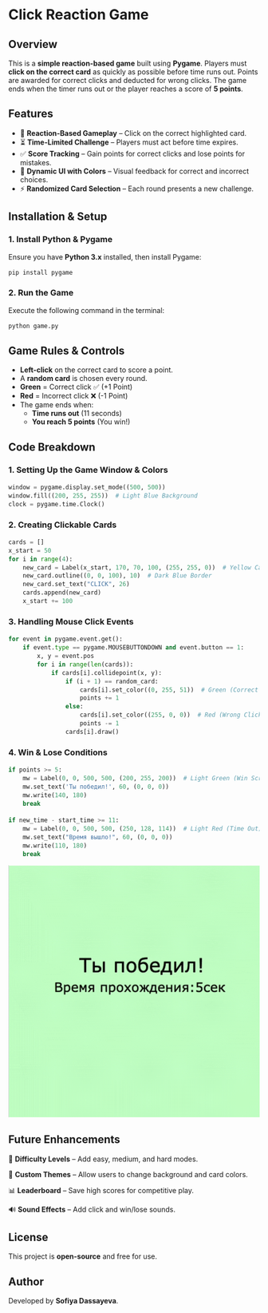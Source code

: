 # **Click Reaction Game**

## **Overview**
This is a **simple reaction-based game** built using **Pygame**. Players must **click on the correct card** as quickly as possible before time runs out. Points are awarded for correct clicks and deducted for wrong clicks. The game ends when the timer runs out or the player reaches a score of **5 points**.

## **Features**
- 🎯 **Reaction-Based Gameplay** – Click on the correct highlighted card.
- ⏳ **Time-Limited Challenge** – Players must act before time expires.
- ✅ **Score Tracking** – Gain points for correct clicks and lose points for mistakes.
- 🎨 **Dynamic UI with Colors** – Visual feedback for correct and incorrect choices.
- ⚡ **Randomized Card Selection** – Each round presents a new challenge.

## **Installation & Setup**
### **1. Install Python & Pygame**
Ensure you have **Python 3.x** installed, then install Pygame:
```sh
pip install pygame
```

### **2. Run the Game**
Execute the following command in the terminal:
```sh
python game.py
```

## **Game Rules & Controls**
- **Left-click** on the correct card to score a point.
- A **random card** is chosen every round.
- **Green** = Correct click ✅ (+1 Point)
- **Red** = Incorrect click ❌ (-1 Point)
- The game ends when:
  - **Time runs out** (11 seconds)
  - **You reach 5 points** (You win!)

## **Code Breakdown**
### **1. Setting Up the Game Window & Colors**
```python
window = pygame.display.set_mode((500, 500))
window.fill((200, 255, 255))  # Light Blue Background
clock = pygame.time.Clock()
```

### **2. Creating Clickable Cards**
```python
cards = []
x_start = 50
for i in range(4):
    new_card = Label(x_start, 170, 70, 100, (255, 255, 0))  # Yellow Cards
    new_card.outline((0, 0, 100), 10)  # Dark Blue Border
    new_card.set_text("CLICK", 26)
    cards.append(new_card)
    x_start += 100
```

### **3. Handling Mouse Click Events**
```python
for event in pygame.event.get():
    if event.type == pygame.MOUSEBUTTONDOWN and event.button == 1:
        x, y = event.pos
        for i in range(len(cards)):
            if cards[i].collidepoint(x, y):
                if (i + 1) == random_card:
                    cards[i].set_color((0, 255, 51))  # Green (Correct Click)
                    points += 1
                else:
                    cards[i].set_color((255, 0, 0))  # Red (Wrong Click)
                    points -= 1
                cards[i].draw()
```

### **4. Win & Lose Conditions**
```python
if points >= 5:
    mw = Label(0, 0, 500, 500, (200, 255, 200))  # Light Green (Win Screen)
    mw.set_text('Ты победил!', 60, (0, 0, 0))
    mw.write(140, 180)
    break

if new_time - start_time >= 11:
    mw = Label(0, 0, 500, 500, (250, 128, 114))  # Light Red (Time Out)
    mw.set_text("Время вышло!", 60, (0, 0, 0))
    mw.write(110, 180)
    break
```

![FastClicker Demo](imgs/demo-fastclicker.gif)

## **Future Enhancements**
🚀 **Difficulty Levels** – Add easy, medium, and hard modes.

🎨 **Custom Themes** – Allow users to change background and card colors.

📊 **Leaderboard** – Save high scores for competitive play.

🔊 **Sound Effects** – Add click and win/lose sounds.

## **License**
This project is **open-source** and free for use.

## **Author**
Developed by **Sofiya Dassayeva**.

